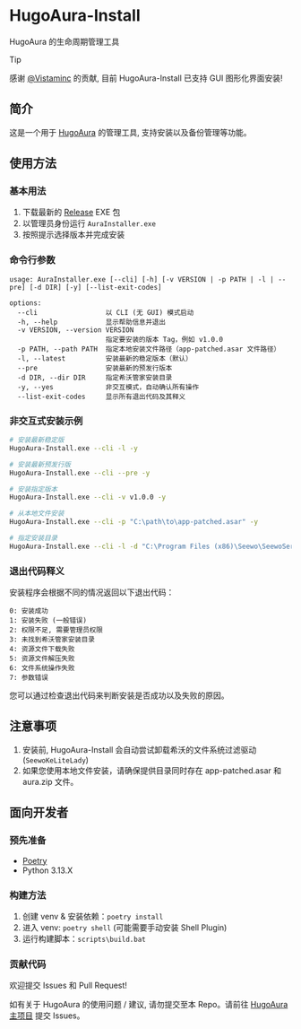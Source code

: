 # HugoAura-Install

HugoAura 的生命周期管理工具

> [!TIP]
>
> 感谢 [@Vistaminc](https://github.com/Vistaminc) 的贡献, 目前 HugoAura-Install 已支持 GUI 图形化界面安装!

## 简介

这是一个用于 [HugoAura](https://github.com/HugoAura/Seewo-HugoAura) 的管理工具, 支持安装以及备份管理等功能。

## 使用方法

### 基本用法

1. 下载最新的 [Release](https://github.com/HugoAura/HugoAura-Install/releases) EXE 包
2. 以管理员身份运行 `AuraInstaller.exe`
3. 按照提示选择版本并完成安装

### 命令行参数

```
usage: AuraInstaller.exe [--cli] [-h] [-v VERSION | -p PATH | -l | --pre] [-d DIR] [-y] [--list-exit-codes]

options:
  --cli                 以 CLI (无 GUI) 模式启动
  -h, --help            显示帮助信息并退出
  -v VERSION, --version VERSION
                        指定要安装的版本 Tag，例如 v1.0.0
  -p PATH, --path PATH  指定本地安装文件路径（app-patched.asar 文件路径）
  -l, --latest          安装最新的稳定版本（默认）
  --pre                 安装最新的预发行版本
  -d DIR, --dir DIR     指定希沃管家安装目录
  -y, --yes             非交互模式，自动确认所有操作
  --list-exit-codes     显示所有退出代码及其释义
```

### 非交互式安装示例

```bash
# 安装最新稳定版
HugoAura-Install.exe --cli -l -y

# 安装最新预发行版
HugoAura-Install.exe --cli --pre -y

# 安装指定版本
HugoAura-Install.exe --cli -v v1.0.0 -y

# 从本地文件安装
HugoAura-Install.exe --cli -p "C:\path\to\app-patched.asar" -y

# 指定安装目录
HugoAura-Install.exe --cli -l -d "C:\Program Files (x86)\Seewo\SeewoService\SeewoService_1.0.0\SeewoServiceAssistant\resources" -y
```

### 退出代码释义

安装程序会根据不同的情况返回以下退出代码：

```
0: 安装成功
1: 安装失败 (一般错误)
2: 权限不足, 需要管理员权限
3: 未找到希沃管家安装目录
4: 资源文件下载失败
5: 资源文件解压失败
6: 文件系统操作失败
7: 参数错误
```

您可以通过检查退出代码来判断安装是否成功以及失败的原因。

## 注意事项

1. 安装前, HugoAura-Install 会自动尝试卸载希沃的文件系统过滤驱动 (`SeewoKeLiteLady`)
2. 如果您使用本地文件安装，请确保提供目录同时存在 app-patched.asar 和 aura.zip 文件。

## 面向开发者

### 预先准备

- [Poetry](https://python-poetry.org/)
- Python 3.13.X

### 构建方法

1. 创建 venv & 安装依赖：`poetry install`
2. 进入 venv: `poetry shell` (可能需要手动安装 Shell Plugin)
3. 运行构建脚本：`scripts\build.bat`

### 贡献代码

欢迎提交 Issues 和 Pull Request!

如有关于 HugoAura 的使用问题 / 建议, 请勿提交至本 Repo。请前往 [HugoAura 主项目](https://github.com/HugoAura/Seewo-HugoAura) 提交 Issues。